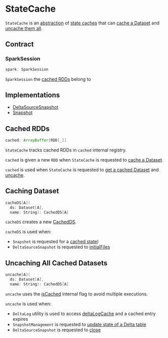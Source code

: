 # StateCache

`StateCache` is an [abstraction](#contract) of [state caches](#implementations) that can [cache a Dataset](#cacheDS) and [uncache them all](#uncache).

## Contract

### <span id="spark"> SparkSession

```scala
spark: SparkSession
```

`SparkSession` the [cached RDDs](#cached) belong to

## Implementations

* [DeltaSourceSnapshot](DeltaSourceSnapshot.md)
* [Snapshot](Snapshot.md)

## <span id="cached"> Cached RDDs

```scala
cached: ArrayBuffer[RDD[_]]
```

`StateCache` tracks cached RDDs in `cached` internal registry.

`cached` is given a new `RDD` when `StateCache` is requested to [cache a Dataset](#cacheDS).

`cached` is used when `StateCache` is requested to [get a cached Dataset](#getDS) and [uncache](#uncache).

## <span id="cacheDS"> Caching Dataset

```scala
cacheDS[A](
  ds: Dataset[A],
  name: String): CachedDS[A]
```

`cacheDS` creates a new [CachedDS](CachedDS.md).

`cacheDS` is used when:

* `Snapshot` is requested for a [cached state](Snapshot.md#cachedState))
* `DeltaSourceSnapshot` is requested to [initialFiles](DeltaSourceSnapshot.md#initialFiles)

## <span id="uncache"> Uncaching All Cached Datasets

```scala
uncache[A](
  ds: Dataset[A],
  name: String): CachedDS[A]
```

`uncache` uses the [isCached](#isCached) internal flag to avoid multiple executions.

`uncache` is used when:

* `DeltaLog` utility is used to access [deltaLogCache](DeltaLog.md#deltaLogCache) and a cached entry expires
* `SnapshotManagement` is requested to [update state of a Delta table](SnapshotManagement.md#updateInternal)
* `DeltaSourceSnapshot` is requested to [close](DeltaSourceSnapshot.md#close)
